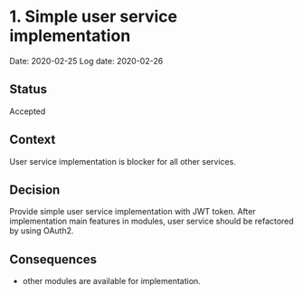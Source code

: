 # 1. Simple user service implementation
Date: 2020-02-25
Log date: 2020-02-26

## Status
Accepted

## Context
User service implementation is blocker for all other services.

## Decision
Provide simple user service implementation with JWT token. After implementation main features in modules, user service should be refactored by using OAuth2.

## Consequences
- other modules are available for implementation.